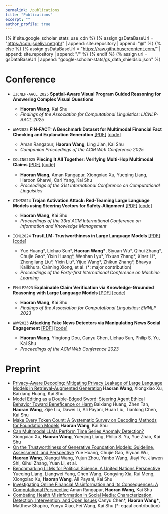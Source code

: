 ```yaml
---
permalink: /publications
title: "Publications"
excerpt: ""
author_profile: true
---
```


{% if site.google_scholar_stats_use_cdn %}
{% assign gsDataBaseUrl = "<https://cdn.jsdelivr.net/gh/>" | append: site.repository | append: "@" %}
{% else %}
{% assign gsDataBaseUrl = "<https://raw.githubusercontent.com/>" | append: site.repository | append: "/" %}
{% endif %}
{% assign url = gsDataBaseUrl | append: "google-scholar-stats/gs_data_shieldsio.json" %}

# Conference

- ``IJCNLP-AACL 2025`` **Spatial-Aware Visual Program Guided Reasoning for Answering Complex Visual Questions**  
  - **Haoran Wang**, Kai Shu
  - _Findings of the Association for Computational Linguistics: IJCNLP-AACL 2025_

- ``WWW2025`` **FIN-FACT: A Benchmark Dataset for Multimodal Financial Fact Checking and Explanation Generation**  [[PDF]](https://dl.acm.org/doi/10.1145/3701716.3715292) [[code]](https://github.com/IIT-DM/Fin-Fact)
  - Aman Rangapur, **Haoran Wang**, Ling Jian, Kai Shu
  - _Companion Proceedings of the ACM Web Conference 2025_

- ``COLING2025`` **Piecing It All Together: Verifying Multi-Hop Multimodal Claims**  [[PDF]](https://aclanthology.org/2025.coling-main.498/) [[code]](https://github.com/mmcv-dataset/MMCV)
  - **Haoran Wang**, Aman Rangapur, Xiongxiao Xu, Yueqing Liang, Haroon Gharwi, Carl Yang, Kai Shu
  - _Proceedings of the 31st International Conference on Computational Linguistics_

- ``CIKM2024`` **Trojan Activation Attack: Red-Teaming Large Language Models using Steering Vectors for Safety-Alignment**  [[PDF]](https://dl.acm.org/doi/10.1145/3627673.3679821) [[code]](https://github.com/wang2226/Trojan-Activation-Attack)
  - **Haoran Wang**, Kai Shu
  - _Proceedings of the 33rd ACM International Conference on Information and Knowledge Management_

- ``ICML2024`` **TrustLLM: Trustworthiness in Large Language Models**  [[PDF]](https://proceedings.mlr.press/v235/huang24x.html) [[code]](https://github.com/HowieHwong/TrustLLM)
  - Yue Huang\*, Lichao Sun\*, **Haoran Wang\***, Siyuan Wu\*, Qihui Zhang\*, Chujie Gao\*, Yixin Huang\*, Wenhan Lyu\*, Yixuan Zhang\*, Xiner Li\*, Zhengliang Liu\*, Yixin Liu\*, Yijue Wang\*, Zhikun Zhang\*, Bhavya Kailkhura, Caiming Xiong, et al. (\*: major contribution)
  - _Proceedings of the Forty-first International Conference on Machine Learning_

- ``EMNLP2023`` **Explainable Claim Verification via Knowledge-Grounded Reasoning with Large Language Models**  [[PDF]](https://aclanthology.org/2023.findings-emnlp.416/) [[code]](https://github.com/wang2226/FOLK)
  - **Haoran Wang**, Kai Shu
  - _Findings of the Association for Computational Linguistics: EMNLP 2023_

- ``WWW2023`` **Attacking Fake News Detectors via Manipulating News Social Engagement**  [[PDF]](https://dl.acm.org/doi/10.1145/3543507.3583868) [[code]](https://github.com/hwang219/AttackFakeNews)
  - **Haoran Wang**, Yingtong Dou, Canyu Chen, Lichao Sun, Philip S. Yu, Kai Shu
  - _Proceedings of the ACM Web Conference 2023_

# Preprint

- [Privacy-Aware Decoding: Mitigating Privacy Leakage of Large Language Models in Retrieval-Augmented Generation](https://arxiv.org/abs/2508.03098) **Haoran Wang**, Xiongxiao Xu, Baixiang Huang, Kai Shu
- [Model Editing as a Double-Edged Sword: Steering Agent Ethical Behavior Toward Beneficence or Harm](https://arxiv.org/abs/2506.20606) Baixiang Huang, Zhen Tan, **Haoran Wang**, Zijie Liu, Dawei Li, Ali Payani, Huan Liu, Tianlong Chen, Kai Shu
- [Make Every Token Count: A Systematic Survey on Decoding Methods for Foundation Models](https://www.researchgate.net/publication/387703971_Make_Every_Token_Count_A_Systematic_Survey_on_Decoding_Methods_for_Foundation_Models?channel=doi&linkId=67784c8ce74ca64e1f49eb15&showFulltext=true) **Haoran Wang**, Kai Shu
- [Can Multimodal LLMs Perform Time Series Anomaly Detection?](https://arxiv.org/abs/2502.17812) Xiongxiao Xu, **Haoran Wang**, Yueqing Liang, Philip S. Yu, Yue Zhao, Kai Shu
- [On the Trustworthiness of Generative Foundation Models: Guideline, Assessment, and Perspective](https://arxiv.org/abs/2502.14296) Yue Huang, Chujie Gao, Siyuan Wu, **Haoran Wang**, Xiangqi Wang, Yujun Zhou, Yanbo Wang, Jiayi Ye, Jiawen Shi, Qihui Zhang, Yuan Li, et al.
- [Benchmarking LLMs for Political Science: A United Nations Perspective](https://arxiv.org/abs/2502.14122) Yueqing Liang, Liangwei Yang, Chen Wang, Congying Xia, Rui Meng, Xiongxiao Xu, **Haoran Wang**, Ali Payani, Kai Shu
- [Investigating Online Financial Misinformation and Its Consequences: A Computational Perspective](https://arxiv.org/abs/2309.12363) Aman Rangapur, **Haoran Wang**, Kai Shu
- [Combating Health Misinformation in Social Media: Characterization, Detection, Intervention, and Open Issues](https://arxiv.org/abs/2211.05289) Canyu Chen\*, **Haoran Wang\***, Matthew Shapiro, Yunyu Xiao, Fei Wang, Kai Shu (\*: eqaul contribution)
